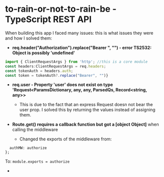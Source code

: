# to-rain-or-not-to-rain-be - TypeScript REST API

When building this app I faced many issues: this is what issues they were and how I solved them: 

- **req.header("Authorization").replace("Bearer ", "") - error TS2532: Object is possibly 'undefined'**
```js
import { ClientRequestArgs } from 'http'; //this is a core module
const headers:ClientRequestArgs = req.headers;
const tokenAuth = headers.auth; 
const token = tokenAuth?.replace("Bearer", "")}
```

- **req.user - Property 'user' does not exist on type 'Request<ParamsDictionary, any, any, ParsedQs, Record<string, any>>** 
  - This is due to the fact that an express Request doesn not bear the user prop. I solved this by returning the values instead of assigning them.

- **Route.get() requires a callback function but got a [object Object]** when calling the middleware
  - Changed the exports of the middleware from: 
```module.exports = {
  authMW: authorize
};
```
To: 
```module.exports = authorize```

- 
